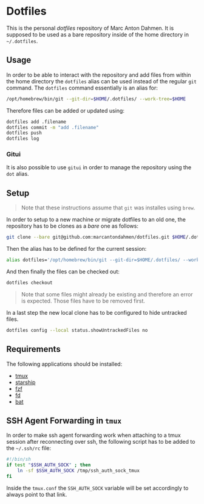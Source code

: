 # Dotfiles

This is the personal _dotfiles_ repository of Marc Anton Dahmen.
It is supposed to be used as a bare repository inside of the home directory in `~/.dotfiles`.

## Usage

In order to be able to interact with the repository and add files from within the home directory the `dotfiles` alias
can be used instead of the regular `git` command. The `dotfiles` command essentially is an alias for:

```bash
/opt/homebrew/bin/git --git-dir=$HOME/.dotfiles/ --work-tree=$HOME
```

Therefore files can be added or updated using:

```bash
dotfiles add .filename
dotfiles commit -m "add .filename"
dotfiles push
dotfiles log
```

### Gitui

It is also possible to use `gitui` in order to manage the repository using the `dot` alias.

## Setup

> Note that these instructions assume that `git` was installes using `brew`.

In order to setup to a new machine or migrate dotfiles to an old one, the repository has to be clones as a _bare_ one as follows:

```bash
git clone --bare git@github.com:marcantondahmen/dotfiles.git $HOME/.dotfiles
```

Then the alias has to be defined for the current session:

```bash
alias dotfiles='/opt/homebrew/bin/git --git-dir=$HOME/.dotfiles/ --work-tree=$HOME'
```

And then finally the files can be checked out:

```bash
dotfiles checkout
```

> Note that some files might already be existing and therefore an error is expected. Those files have to be removed first.

In a last step the new local clone has to be configured to hide untracked files.

```bash
dotfiles config --local status.showUntrackedFiles no
```

## Requirements

The following applications should be installed:

- [tmux](https://github.com/tmux/tmux)
- [starship](https://starship.rs)
- [fzf](https://github.com/junegunn/fzf)
- [fd](https://github.com/sharkdp/fd)
- [bat](https://github.com/sharkdp/bat)

## SSH Agent Forwarding in `tmux`

In order to make ssh agent forwarding work when attaching to a tmux session after reconnecting over ssh,
the following script has to be added to the `~/.ssh/rc` file:

```bash
#!/bin/sh
if test "$SSH_AUTH_SOCK" ; then
    ln -sf $SSH_AUTH_SOCK /tmp/ssh_auth_sock_tmux
fi
```

Inside the `tmux.conf` the `SSH_AUTH_SOCK` variable will be set accordingly to always point to that link.
